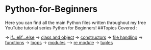 # Python-for-Beginners
Here you can find all the main Python files written throughout my free YouTube tutorial series Python for Beginners!
##Topics Covered :

-> [if...elif...else](https://www.tutorialspoint.com/python/python_if_else.htm)
-> [class and object](https://www.w3schools.com/python/python_classes.asp)
-> [constructors](https://www.geeksforgeeks.org/constructors-in-python/)
-> [file handling](https://www.tutorialspoint.com/python/python_files_io.htm)
-> [functions](https://www.tutorialspoint.com/python/python_functions.htm)
-> [loops](https://www.tutorialspoint.com/python/python_loops.htm)
-> [modules](https://www.tutorialspoint.com/python/python_modules.htm)
    --> [re module](https://www.w3schools.com/python/python_regex.asp)
-> [tuples](https://www.tutorialspoint.com/python/python_tuples.htm)
